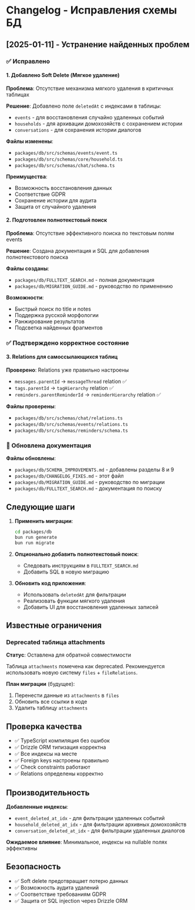 # Changelog - Исправления схемы БД

## [2025-01-11] - Устранение найденных проблем

### ✅ Исправлено

#### 1. Добавлено Soft Delete (Мягкое удаление)

**Проблема**: Отсутствие механизма мягкого удаления в критичных таблицах

**Решение**: Добавлено поле `deletedAt` с индексами в таблицы:

- `events` - для восстановления случайно удаленных событий
- `households` - для архивации домохозяйств с сохранением истории
- `conversations` - для сохранения истории диалогов

**Файлы изменены**:

- `packages/db/src/schemas/events/event.ts`
- `packages/db/src/schemas/core/household.ts`
- `packages/db/src/schemas/chat/schema.ts`

**Преимущества**:

- Возможность восстановления данных
- Соответствие GDPR
- Сохранение истории для аудита
- Защита от случайного удаления

#### 2. Подготовлен полнотекстовый поиск

**Проблема**: Отсутствие эффективного поиска по текстовым полям events

**Решение**: Создана документация и SQL для добавления полнотекстового поиска

**Файлы созданы**:

- `packages/db/FULLTEXT_SEARCH.md` - полная документация
- `packages/db/MIGRATION_GUIDE.md` - руководство по применению

**Возможности**:

- Быстрый поиск по title и notes
- Поддержка русской морфологии
- Ранжирование результатов
- Подсветка найденных фрагментов

### ✅ Подтверждено корректное состояние

#### 3. Relations для самоссылающихся таблиц

**Проверено**: Relations уже правильно настроены

- `messages.parentId` → `messageThread` relation ✅
- `tags.parentId` → `tagHierarchy` relation ✅
- `reminders.parentReminderId` → `reminderHierarchy` relation ✅

**Файлы проверены**:

- `packages/db/src/schemas/chat/relations.ts`
- `packages/db/src/schemas/events/relations.ts`
- `packages/db/src/schemas/reminders/schema.ts`

### 📝 Обновлена документация

**Файлы обновлены**:

- `packages/db/SCHEMA_IMPROVEMENTS.md` - добавлены разделы 8 и 9
- `packages/db/CHANGELOG_FIXES.md` - этот файл
- `packages/db/MIGRATION_GUIDE.md` - руководство по миграции
- `packages/db/FULLTEXT_SEARCH.md` - документация по поиску

## Следующие шаги

1. **Применить миграции**:

   ```bash
   cd packages/db
   bun run generate
   bun run migrate
   ```

2. **Опционально добавить полнотекстовый поиск**:
   - Следовать инструкциям в `FULLTEXT_SEARCH.md`
   - Добавить SQL в новую миграцию

3. **Обновить код приложения**:
   - Использовать `deletedAt` для фильтрации
   - Реализовать функции мягкого удаления
   - Добавить UI для восстановления удаленных записей

## Известные ограничения

### Deprecated таблица attachments

**Статус**: Оставлена для обратной совместимости

Таблица `attachments` помечена как deprecated. Рекомендуется использовать новую систему `files` + `fileRelations`.

**План миграции** (будущее):

1. Перенести данные из `attachments` в `files`
2. Обновить все ссылки в коде
3. Удалить таблицу `attachments`

## Проверка качества

- ✅ TypeScript компиляция без ошибок
- ✅ Drizzle ORM типизация корректна
- ✅ Все индексы на месте
- ✅ Foreign keys настроены правильно
- ✅ Check constraints работают
- ✅ Relations определены корректно

## Производительность

**Добавленные индексы**:

- `event_deleted_at_idx` - для фильтрации удаленных событий
- `household_deleted_at_idx` - для фильтрации архивных домохозяйств
- `conversation_deleted_at_idx` - для фильтрации удаленных диалогов

**Ожидаемое влияние**: Минимальное, индексы на nullable полях эффективны

## Безопасность

- ✅ Soft delete предотвращает потерю данных
- ✅ Возможность аудита удалений
- ✅ Соответствие требованиям GDPR
- ✅ Защита от SQL injection через Drizzle ORM
